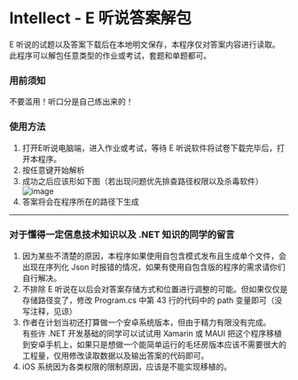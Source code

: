 # Intellect - E 听说答案解包

E 听说的试题以及答案下载后在本地明文保存，本程序仅对答案内容进行读取。
此程序可以解包任意类型的作业或考试，套题和单题都可。

### 用前须知
不要滥用！听口分是自己练出来的！

### 使用方法
1. 打开E听说电脑端，进入作业或考试，等待 E 听说软件将试卷下载完毕后，打开本程序。
2. 按任意键开始解析
3. 成功之后应该形如下图（若出现问题优先排查路径权限以及杀毒软件）<br/>![image](https://github.com/user-attachments/assets/c8bc8430-24f0-4d93-92fb-e6c2ee5e1f32)
4. 答案将会在程序所在的路径下生成

---

### 对于懂得一定信息技术知识以及 .NET 知识的同学的留言
1. 因为某些不清楚的原因，本程序如果使用自包含模式发布且生成单个文件，会出现在序列化 Json 时报错的情况，如果有使用自包含版的程序的需求请你们自行解决。
2. 不排除 E 听说在以后会对答案存储方式和位置进行调整的可能。但如果仅仅是存储路径变了，修改 Program.cs 中第 43 行的代码中的 path 变量即可（没写注释，见谅）
3. 作者在计划当初还打算做一个安卓系统版本，但由于精力有限没有完成。<br/>有些许 .NET 开发基础的同学可以试试用 Xamarin 或 MAUI 把这个程序移植到安卓手机上，如果只是想做一个能简单运行的毛坯房版本应该不需要很大的工程量，仅用修改读取数据以及输出答案的代码即可。
4. iOS 系统因为各类权限的限制原因，应该是不能实现移植的。
